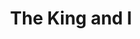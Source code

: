 ---
title: The King and I
year: 1960
opening_date: 1960-11-18
closing_date: 1960-11-26
layout: productions
image:
image_caption:
image_credit:
playbill:
category:
Theatre: Theatre Jacksonville
Venue: Little Theatre
cast:
  Captain Orton: Alvin N. Howalt
  Louis Leonowens: Jim Simmons
  Anna Leonowens: Florence Soldinger
  The Interpreter: Elmo Lehman
  The Karalahome: Dan Matison
  Phra Alack: Al Pinan
  The King: Sand Gordon
  Lun Tha: William O. Milton
  Tuptim: Jacquelyn Smiley
  Lady Thiang: Elise Hallowes
  Prince Chulalongkorn: George Weeman
  Sir Edward Ramsay: Frank Ridge
  Princess Ying Yaowlak: Joanne Steiner
  Wife: 
    - Melba Lester
    - Ellen Bunch
    - Theresa Darby
    - Lynn Darby
    - Marge Rocca
    - Gail Williams
    - Sue Black
    - Hope Baye
    - Mardie Kelly
    - Ellen Black
    - Jean Charles
  Child: 
    - Lynn Lester
    - Mary Dee Guthrie
    - Cathy Perry
    - Carolyn Steiner
    - Debby Smiley
    - Pamela Morgan
    - Linda Adcox
    - Jane Isaacs
    - Debora D'Alba
    - Elise Everette
    - Mary Luker
    - Paul Galloway
    - Shaler Richardson
    - Charles Adcock
    - Jim McCrory
    - David Perry
  Dancer: 
    - Margie Pearce
    - Patsy Marks
    - Elliott Adams, Jr.
    - Beck Abersold
    - Carlie Abersold
    - Chris Michel Chiasson
    - Bobby Lous Bibb
    - Cindy Whittington 
    - Karen Filkosky
    - Dorian Dykes
    - Donna Peacock
    - Charles Parrish
    - Al Pinan
    - Dolly Fleet
    - Eileen Feinberg
    - Andrea Brack
    - Gayle Wilson
    - Martha Goodwin
  Priest, Guard, & Slave: 
    - Dave Adams
    - Cullen Fuller
    - John Robersen
    - Dan Lindsey
    - Jack Norton
    - George McManus
  Attendant: 
    - Robin Grossberg
    - Eileen Wasserman
    - Sandra Tipping
    - Karen Weiner
crew:
  Designer and Director: Maurice Geoffrey
  Choreography: Betty Balfour Marks
  Musical Direction: 
    - Louise Adams
    - Ken Roberson
  Lighting Supervisor: Jack Broughton
  Costume Supervisor: Celeste Koger
  Stage Manager: 
    - Marshall Grauer
    - Phil Meunier
  Production Assistant: 
    - Art Logan
    - Glenn H. Logan
  Book-Holder: Molly Hixon
  Sound Effects : 
    - Jack Evans
    - Mary Lee Scrimger
  Properties: 
    - Edythe Price
    - J.G. Buckley
    - Gladys Dale
    - Peggy Miller
    - Gayle Swymer
    - Marie Bristow
    - Nancy Turner
    - Pat Hayward
    - Esther Barnes
  Make-Up: Elmo Lehman
  Scenery: 
    - Frank Ridge
    - Al Pinan
    - Art Logan
    - Glenn H. Logan
    - Harry A. Schneider
    - Kathy Fields
    - Margaret Seibert
    - Celia Creager
    - Hugh Daniell
    - Helen Cochran
    - Mary Lee Scrimger
    - David Wright
    - Dan Matison
    - Vera Arnold
    - J.G. Buckley
    - Wade Popwell
    - Mary Thornhill
    - Tom Thornhill
    - Peggy Miller
    - Virginia Popwell
    - Del Popwell
    - Dixie Cohen
    - Paul Geoffrey
    - Ellen Bunch
    - Lynn Darby
    - Jan Meunier
    - Ellen Black
  Lighting: 
    - Jack Broughton
    - Bunni Thornhill
    - Roger Smith
    - Tom Thornhill
    - Mary Thornhill
    - Mike Comer
    - Betty Jean Jones
    - Kathy Fields
    - Dave Wright
  Costumes: 
    - Celeste Koger
    - Mrs. J. A. Perry
    - Mrs. Paul Galloway
    - Mrs. J.H. Norton
    - Mrs. Jack Darby
    - Barbara Bryant
    - Mrs. H.L Goodwin
    - Mrs. Abby Wilson
    - Mrs. Joseph Kelly
    - Mrs. Doris Edwards
    - Ellen Black
    - Sue Black
    - Mrs. Helen Cochran
    - Dave Adams
orchestra:
external_links:
---